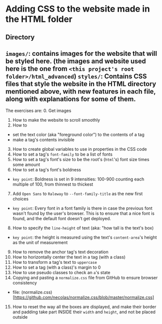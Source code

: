 # Adding CSS to the website made in the HTML folder

## Directory
```images/```: contains images for the website that will be styled here. (the images and website used here is the one from ```<this project's root folder>/html_advanced```)
```styles/```: Contains CSS files that style the website in the HTML directory mentioned above, with new features in each file, along with explanations for some of them.
---
The exercises are:
0. Get images
1. How to make the website to scroll smoothly
2. How to
- set the text color (aka "foreground color") to the contents of a tag
- make a tag's contents invisible
3. How to create global variables to use in properties in the CSS code
4. How to set a tag's ```font-family``` to be a list of fonts
5. How to set a tag's font's size to be the root's (```html```'s) font size times some amount
6. How to set a tag's font's boldness
- ```key point```: Boldness is set in 9 intensities: 100-900 counting each multiple of 100, from thinnest to thickest
7. Add ```Open Sans``` to ```Raleway``` to ```--font-family-title``` as the new first choices
- ```key point```: Every font in a font family is there in case the previous font wasn't found by the user's browser. This is to ensure that a nice font is found, and the default font doesn't get deployed.
8. How to specify the ```line-height``` of text (aka: "how tall is the text's box)
- ```key point```: the height is measured using the text's ```content-area```'s height as the unit of measurement
9. How to remove the anchor tag's text decoration
10. How to horizontally center the text in a tag (with a class)
11. How to transform a tag's text to ```uppercase```
12. How to set a tag (with a class)'s margin to 0
13. How to use pseudo classes to check an ```a```'s state
14. Copying and pasting a ```normalize.css``` file from GitHub to ensure browser consistency
- file: (normalize.css)[https://github.com/necolas/normalize.css/blob/master/normalize.css]
15. How to reset the way all the boxes are displayed, and make their border and padding take part INSIDE their ```width``` and ```height```, and not be placed outside
